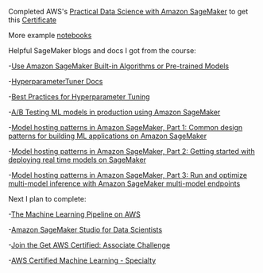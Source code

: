 Completed AWS's [Practical Data Science with Amazon SageMaker](https://aws.amazon.com/training/classroom/practical-data-science-with-amazon-sagemaker/) to get this [Certificate](https://www.aws.training/Transcript/CompletionCertificateHtml?transcriptid=qGP9dVve9kGxP6D17cJbdw2)

More example [notebooks](https://notebookinstance-lhclvayydpla.notebook.us-west-2.sagemaker.aws/tree#examples)

Helpful SageMaker blogs and docs I got from the course:

-[Use Amazon SageMaker Built-in Algorithms or Pre-trained Models
](https://docs.aws.amazon.com/sagemaker/latest/dg/algos.html)

-[HyperparameterTuner Docs](https://sagemaker.readthedocs.io/en/stable/api/training/tuner.html)

-[Best Practices for Hyperparameter Tuning
](https://docs.aws.amazon.com/sagemaker/latest/dg/automatic-model-tuning-considerations.html)

-[A/B Testing ML models in production using Amazon SageMaker
](https://aws.amazon.com/blogs/machine-learning/a-b-testing-ml-models-in-production-using-amazon-sagemaker/)

-[Model hosting patterns in Amazon SageMaker, Part 1: Common design patterns for building ML applications on Amazon SageMaker
](https://aws.amazon.com/blogs/machine-learning/model-hosting-patterns-in-amazon-sagemaker-part-1-common-design-patterns-for-building-ml-applications-on-amazon-sagemaker/)

-[Model hosting patterns in Amazon SageMaker, Part 2: Getting started with deploying real time models on SageMaker
](https://aws.amazon.com/blogs/machine-learning/part-2-model-hosting-patterns-in-amazon-sagemaker-getting-started-with-deploying-real-time-models-on-sagemaker/)

-[Model hosting patterns in Amazon SageMaker, Part 3: Run and optimize multi-model inference with Amazon SageMaker multi-model endpoints
](https://aws.amazon.com/blogs/machine-learning/part-3-model-hosting-patterns-in-amazon-sagemaker-run-and-optimize-multi-model-inference-with-amazon-sagemaker-multi-model-endpoints/)

Next I plan to complete:

-[The Machine Learning Pipeline on AWS](https://aws.amazon.com/training/classroom/the-machine-learning-pipeline-on-aws/) 

-[Amazon SageMaker Studio for Data Scientists
](https://aws.amazon.com/training/classroom/amazon-sagemaker-studio-for-data-scientists/) 

-[Join the Get AWS Certified: Associate Challenge
](https://pages.awscloud.com/GLOBAL-ln-GC-Traincert-Associate-Certification-Challenge-Registration-2023.html) 

-[AWS Certified Machine Learning - Specialty
](https://aws.amazon.com/certification/certified-machine-learning-specialty/)



